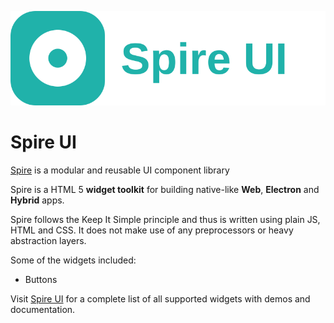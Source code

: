 ![Spire](src/assets/images/logo.svg)

# Spire UI

[Spire](https://somasekhar-kothapalli.github.io/Spire-UI/) is a modular and reusable UI component library

Spire is a HTML 5 **widget toolkit** for building native-like **Web**, **Electron** and **Hybrid** apps.

Spire follows the Keep It Simple principle and thus is written using plain JS, HTML and CSS. It does not make use of
any preprocessors or heavy abstraction layers.

Some of the widgets included:
- Buttons

Visit [Spire UI](https://somasekhar-kothapalli.github.io/Spire-UI/) for a complete list of all supported widgets with demos and
documentation.
